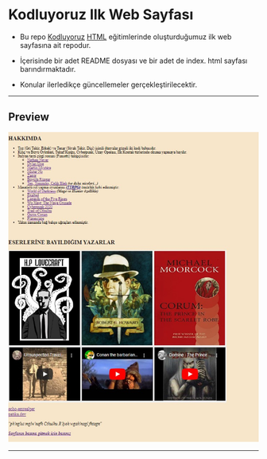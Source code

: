 # Kodluyoruz Ilk Web Sayfası

 * Bu repo [Kodluyoruz](https://www.kodluyoruz.org) [HTML](https://app.patika.dev/courses/html) eğitimlerinde oluşturduğumuz ilk web sayfasına ait repodur.

 * İçerisinde bir adet README dosyası ve bir adet de index. html sayfası barındırmaktadır.

 * Konular ilerledikçe güncellemeler gerçekleştirilecektir.

---
## Preview


![echo-emrealper](media/pre-up-hw02.jpg)

---
